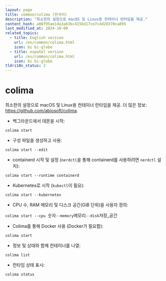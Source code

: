 ```yaml
---
layout: page
title: common/colima (한국어)
description: "최소한의 설정으로 macOS 및 Linux용 컨테이너 런타임을 제공."
content_hash: a08f95ae1da3ab3bc4156d17ce7c4d20370ca895
last_modified_at: 2024-10-09
related_topics:
  - title: English version
    url: /en/common/colima.html
    icon: bi bi-globe
  - title: español version
    url: /es/common/colima.html
    icon: bi bi-globe
tldri18n_status: 2
---
```

# colima

최소한의 설정으로 macOS 및 Linux용 컨테이너 런타임을 제공.
더 많은 정보: <https://github.com/abiosoft/colima>.

- 백그라운드에서 데몬을 시작:

`colima start`

- 구성 파일을 생성하고 사용:

`colima start --edit`

- containerd 시작 및 설정 (`nerdctl`을 통해 containerd를 사용하려면 `nerdctl` 설치):

`colima start --runtime containerd`

- Kubernetes로 시작 (`kubectl`이 필요):

`colima start --kubernetes`

- CPU 수, RAM 메모리 및 디스크 공간(GiB 단위)을 사용자 정의:

`colima start --cpu `<span class="tldr-var badge badge-pill bg-dark-lm bg-white-dm text-white-lm text-dark-dm font-weight-bold">숫자</span>` --memory `<span class="tldr-var badge badge-pill bg-dark-lm bg-white-dm text-white-lm text-dark-dm font-weight-bold">메모리</span>` --disk `<span class="tldr-var badge badge-pill bg-dark-lm bg-white-dm text-white-lm text-dark-dm font-weight-bold">저장_공간</span>

- Colima를 통해 Docker 사용 (Docker가 필요함):

`colima start`

- 정보 및 상태와 함께 컨테이너를 나열:

`colima list`

- 런타임 상태 표시:

`colima status`
